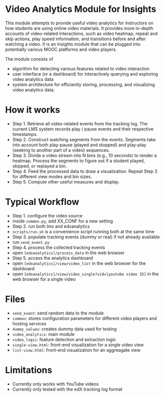 Video Analytics Module for Insights
======

This module attempts to provide useful video analytics for instructors on how students are using online video materials. It provides more in-depth accounts of video-related interactions, such as video heatmap, repeat and skip actions, play speed information, and transitions before and after watching a video. It is an Insights module that can be plugged into potentially various MOOC platforms and video players.

The module consists of
- algorithm for detecting various features related to video interaction
- user interface (or a dashboard) for interactively querying and exploring video analytics data
- system architecture for efficiently storing, processing, and visualizing video analytics data.


How it works
======

- Step 1. Retrieve all video-related events from the tracking log. The current LMS system records play / pause events and their respective timestamps.
- Step 2. Construct watching segments from the events. Segments take into account both play-pause (played and stopped) and play-play (seeking to another part of a video) sequences.
- Step 3. Divide a video stream into N bins (e.g., 10 seconds) to render a heatmap. Process the segments to figure out if a student played, skipped, or replayed a bin.
- Step 4. Feed the processed data to draw a visualization. Repeat Step 3 for different view modes and bin sizes.
- Step 5. Compute other useful measures and display.


Typical Workflow
======

- Step 1. configure the video source
 - inside `common.py`, add XX_CONF for a new setting
- Step 2. run both lms and edxanalytics
 - `scripts/run.sh` is a convenience script running both at the same time
- Step 3. populate tracking events (dummy or real) if not already available
 - run `send_event.py`
- Step 4. process the collected tracking events
 - open `[edxanalytics]/process_data` in the web browser
- Step 5. access the analytics dashboard
 - open `[edxanalytics]/view/video_list` in the web browser for the dashboard
 - open `[edxanalytics]/view/video_single?vid=[youtube video ID]` in the web browser for a single video


Files
======

- `send_event`: send random data to the module
- `common`: stores configuration parameters for different video players and hosting services
- `dummy_values`: creates dummy data used for testing
- `video_analytics`: main module 
- `video_logic`: feature detection and extraction logic
- `single-view.html`: front-end visualization for a single video view
- `list-view.html`: front-end visualization for an aggreagate view


Limitations
======

- Currently only works with YouTube videos
- Currently only tested with the edX tracking log format
